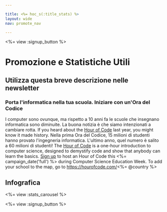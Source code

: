 ```yaml
---

title: <%= hoc_s(:title_stats) %>
layout: wide
nav: promote_nav

---
```


<%= view :signup_button %>

# Promozione e Statistiche Utili

## Utilizza questa breve descrizione nelle newsletter

### Porta l'informatica nella tua scuola. Iniziare con un'Ora del Codice

I computer sono ovunque, ma rispetto a 10 anni fa le scuole che insegnano informatica sono diminuite. La buona notizia è che siamo intenzionati a cambiare rotta. If you heard about the [Hour of Code](<%= resolve_url('/') %>) last year, you might know it made history. Nella prima Ora del Codice, 15 milioni di studenti hanno provato l'ingegneria informatica. L'ultimo anno, quel numero è salito a 60 milioni di studenti! The [Hour of Code](<%= resolve_url('/') %>) is a one-hour introduction to computer science, designed to demystify code and show that anybody can learn the basics. [Sign up](<%= resolve_url('/') %>) to host an Hour of Code this <%= campaign_date('full') %> during Computer Science Education Week. To add your school to the map, go to https://hourofcode.com/<%= @country %>

## Infografica

<%= view :stats_carousel %>

<%= view :signup_button %>